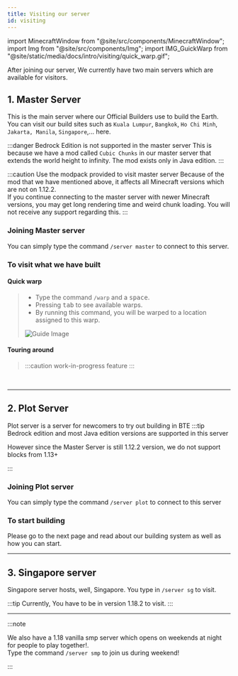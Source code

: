 ```yaml
---
title: Visiting our server
id: visiting
---
```

import MinecraftWindow from "@site/src/components/MinecraftWindow";
import Img from "@site/src/components/Img";
import IMG_GuickWarp from "@site/static/media/docs/intro/visiting/quick_warp.gif";

After joining our server, We currently have two main servers which are available for visitors.
## 1. Master Server
This is the main server where our Official Builders use to build the Earth.
You can visit our build sites such as `Kuala Lumpur`, `Bangkok`, `Ho Chi Minh`, `Jakarta, Manila`, `Singapore`,... here.

:::danger Bedrock Edition is not supported in the master server
This is because we have a mod called `Cubic Chunks` in our master server that extends the world height to infinity. The mod exists only in Java edition.
:::

:::caution Use the modpack provided to visit master server
Because of the mod that we have mentioned above, it affects all Minecraft versions which are not on 1.12.2. <br/>
If you continue connecting to the master server with newer Minecraft versions, 
you may get long rendering time and weird chunk loading. 
You will not receive any support regarding this.
:::

### Joining Master server
You can simply type the command `/server master` to connect to this server.

### To visit what we have built
  #### Quick warp
  > - Type the command `/warp` and a <kbd>space</kbd>.<br/>
  > - Pressing <kbd>tab</kbd> to see available warps.
  > - By running this command, you will be warped to a location assigned to this warp.
  >
  > <MinecraftWindow useDropdown="true" maxWidth="600px"><Img src={IMG_GuickWarp} aspect="600 470" alt="Guide Image"/></MinecraftWindow>

  #### Touring around
  > :::caution work-in-progress feature
  > :::

<br/>

---

## 2. Plot Server
Plot server is a server for newcomers to try out building in BTE
:::tip Bedrock edition and most Java edition versions are supported in this server

However since the Master Server is still 1.12.2 version, we do not support blocks from 1.13+

:::
### Joining Plot server
You can simply type the command `/server plot` to connect to this server
### To start building
Please go to the next page and read about our building system as well as how you can start.

---

## 3. Singapore server
Singapore server hosts, well, Singapore. You type in `/server sg` to visit.

:::tip
Currently, You have to be in version 1.18.2 to visit. 
:::

---
:::note

We also have a 1.18 vanilla smp server which opens on weekends at night for people to play together!.<br/>
Type the command `/server smp` to join us during weekend!

:::



